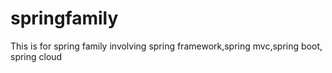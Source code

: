 # springfamily
This is for spring family involving spring framework,spring mvc,spring boot, spring cloud
